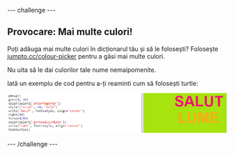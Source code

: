 \--- challenge \---

## Provocare: Mai multe culori!

Poți adăuga mai multe culori în dicționarul tău și să le folosești? Folosește <a href="http://jumpto.cc/colour-picker" target="_blank">jumpto.cc/colour-picker</a> pentru a găsi mai multe culori.

Nu uita să le dai culorilor tale nume nemaipomenite.

Iată un exemplu de cod pentru a-ți reaminti cum să folosești turtle:

![captură de ecran](images/colourful-challenge1.png)

\--- /challenge \---